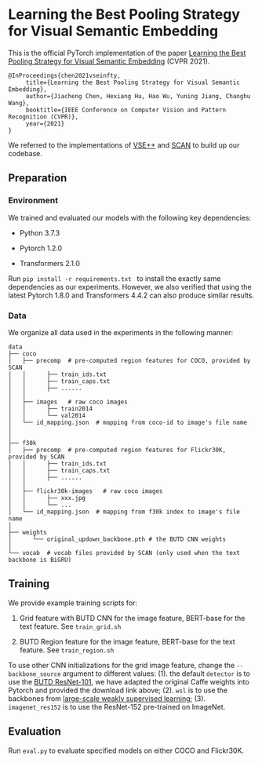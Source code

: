 # Learning the Best Pooling Strategy for Visual Semantic Embedding

This is the official PyTorch implementation of the paper [Learning the Best Pooling Strategy for Visual Semantic Embedding](https://arxiv.org/abs/2011.04305) (CVPR 2021).

```
@InProceedings{chen2021vseinfty,
     title={Learning the Best Pooling Strategy for Visual Semantic Embedding},
     author={Jiacheng Chen, Hexiang Hu, Hao Wu, Yuning Jiang, Changhu Wang},
     booktitle={IEEE Conference on Computer Vision and Pattern Recognition (CVPR)},
     year={2021}
} 
```


We referred to the implementations of [VSE++](https://github.com/fartashf/vsepp) and [SCAN](https://github.com/kuanghuei/SCAN) to build up our codebase. 


## Preparation


### Environment

We trained and evaluated our models with the following key dependencies:

- Python 3.7.3 

- Pytorch 1.2.0

- Transformers 2.1.0


Run ```pip install -r requirements.txt ``` to install the exactly same dependencies as our experiments. However, we also verified that using the latest Pytorch 1.8.0 and Transformers 4.4.2 can also produce similar results.  

### Data

We organize all data used in the experiments in the following manner:

```
data
├── coco
│   ├── precomp  # pre-computed region features for COCO, provided by SCAN
│   │      ├── train_ids.txt
│   │      ├── train_caps.txt
│   │      ├── ......
│   │
│   ├── images   # raw coco images
│   │      ├── train2014
│   │      └── val2014
│   └── id_mapping.json  # mapping from coco-id to image's file name
│   
│
├── f30k
│   ├── precomp  # pre-computed region features for Flickr30K, provided by SCAN
│   │      ├── train_ids.txt
│   │      ├── train_caps.txt
│   │      ├── ......
│   │
│   ├── flickr30k-images   # raw coco images
│   │      ├── xxx.jpg
│   │      └── ...
│   └── id_mapping.json  # mapping from f30k index to image's file name
│   
├── weights
│      └── original_updown_backbone.pth # the BUTD CNN weights
│
└── vocab  # vocab files provided by SCAN (only used when the text backbone is BiGRU)
```

## Training

We provide example training scripts for:

1. Grid feature with BUTD CNN for the image feature, BERT-base for the text feature. See ```train_grid.sh```

2. BUTD Region feature for the image feature, BERT-base for the text feature. See ```train_region.sh```

To use other CNN initializations for the grid image feature, change the ```--backbone_source``` argument to different values: (1). the default ```detector``` is to use the [BUTD ResNet-101](https://github.com/peteanderson80/bottom-up-attention), we have adapted the original Caffe weights into Pytorch and provided the download link above; (2). ```wsl```  is to use the backbones from [large-scale weakly supervised learning](https://pytorch.org/hub/facebookresearch_WSL-Images_resnext/); (3). ```imagenet_res152``` is to use the ResNet-152 pre-trained on ImageNet. 



## Evaluation

Run ```eval.py``` to evaluate specified models on either COCO and Flickr30K. 


